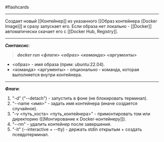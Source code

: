#flashcards
***
Создает новый [[Контейнер]] из указанного [[Образ контейнера (Docker Image)]] и сразу запускает его. Если образа нет локально - [[Docker]] автоматически скачает его с [[Docker Hub, Registry]].
***
***Синтаксис***:
>***docker run <флаги> <образ> <команда> <аргументы>***
- <образ> - имя образа (прим: ubuntu:22.04).
- <команда> <аргументы> - опционально - команда, которая выполняется внутри контейнера.
***
***Флаги***:
1. "-d" ("--detach") - запустить в фоне (не блокировать терминал).
2. "--name <имя>" - задать имя контейнера (иначе создается случайное).
3. "-v <путь_хоста> <путь_контейнера>" - примонтировать том или директорию ([[Монтирование к Docker-контейнеру]]).
4. "--rm" - удалить контейнер после завершения.
5. "-it" (--interactive + --tty) - держать stdin открытым + создать псевдотерминал.
<!--SR:!2025-10-08,9,250-->
